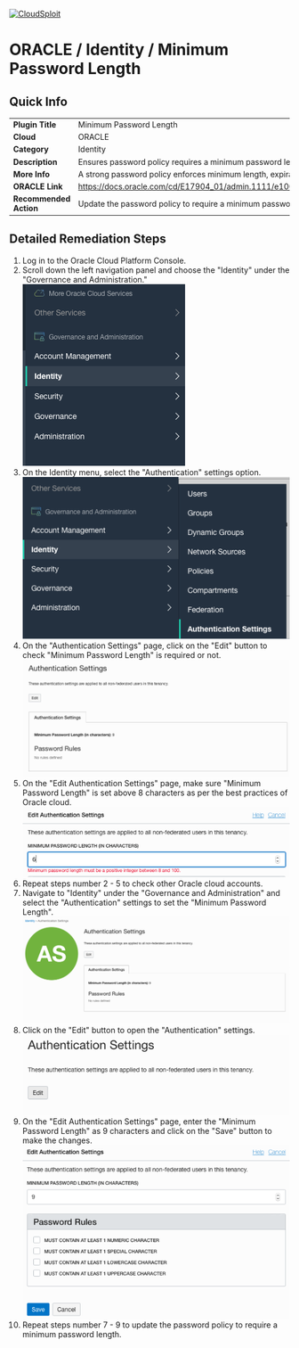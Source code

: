 [![CloudSploit](https://cloudsploit.com/img/logo-new-big-text-100.png "CloudSploit")](https://cloudsploit.com)

# ORACLE / Identity / Minimum Password Length

## Quick Info

| | |
|-|-|
| **Plugin Title** | Minimum Password Length |
| **Cloud** | ORACLE |
| **Category** | Identity |
| **Description** | Ensures password policy requires a minimum password length. |
| **More Info** | A strong password policy enforces minimum length, expirations, reuse, and symbol usage. |
| **ORACLE Link** | https://docs.oracle.com/cd/E17904_01/admin.1111/e10029/pwdpolicies.htm#OIDAG2472 |
| **Recommended Action** | Update the password policy to require a minimum password length. |

## Detailed Remediation Steps
1. Log in to the Oracle Cloud Platform Console.
2. Scroll down the left navigation panel and choose the "Identity" under the "Governance and Administration." </br> <img src="/resources/oracle/identity/minimum-password-length/step2.png"/>
3. On the Identity menu, select the "Authentication" settings option.</br> <img src="/resources/oracle/identity/minimum-password-length/step3.png"/>
4. On the "Authentication Settings" page, click on the "Edit" button to check "Minimum Password Length" is required or not.</br> <img src="/resources/oracle/identity/minimum-password-length/step4.png"/>
5. On the "Edit Authentication Settings" page, make sure "Minimum Password Length" is set above 8 characters as per the best practices of Oracle cloud.</br> <img src="/resources/oracle/identity/minimum-password-length/step5.png"/>
6. Repeat steps number 2 - 5 to check other Oracle cloud accounts.</br>
7. Navigate to "Identity" under the "Governance and Administration" and select the "Authentication" settings to set the "Minimum Password Length".</br> <img src="/resources/oracle/identity/minimum-password-length/step7.png"/>
8. Click on the "Edit" button to open the "Authentication" settings.</br> <img src="/resources/oracle/identity/minimum-password-length/step8.png"/>
9. On the "Edit Authentication Settings" page, enter the "Minimum Password Length" as 9 characters and click on the "Save" button to make the changes.</br> <img src="/resources/oracle/identity/minimum-password-length/step9.png"/>
10. Repeat steps number 7 - 9 to update the password policy to require a minimum password length. </br>
